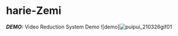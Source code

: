 # harie-Zemi

***DEMO:***
Video Reduction System Demo
![demo]![puipui_210326gif01](https://github.com/jharie/harie-Zemi/blob/main/git.gif)
